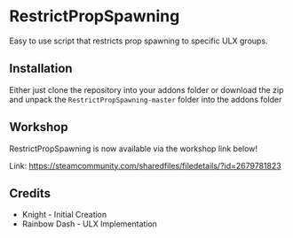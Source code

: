 # RestrictPropSpawning
 Easy to use script that restricts prop spawning to specific ULX groups.

## Installation

Either just clone the repository into your addons folder or download the zip and unpack the ``RestrictPropSpawning-master`` folder into the addons folder

## Workshop
RestrictPropSpawning is now available via the workshop link below!

Link: https://steamcommunity.com/sharedfiles/filedetails/?id=2679781823

## Credits
- Knight - Initial Creation
- Rainbow Dash - ULX Implementation
